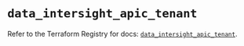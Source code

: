 # `data_intersight_apic_tenant`

Refer to the Terraform Registry for docs: [`data_intersight_apic_tenant`](https://registry.terraform.io/providers/ciscodevnet/intersight/1.0.71/docs/data-sources/apic_tenant).
